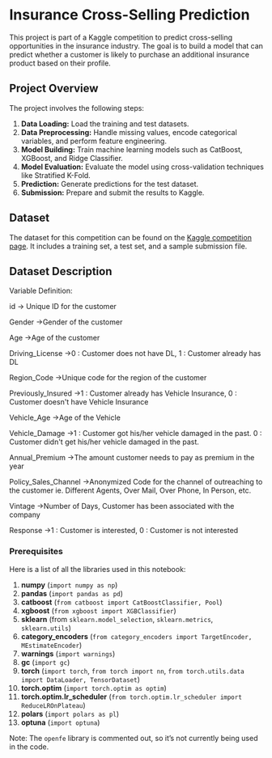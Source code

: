 # Insurance Cross-Selling Prediction

This project is part of a Kaggle competition to predict cross-selling opportunities in the insurance industry. The goal is to build a model that can predict whether a customer is likely to purchase an additional insurance product based on their profile.

## Project Overview

The project involves the following steps:
1. **Data Loading:** Load the training and test datasets.
2. **Data Preprocessing:** Handle missing values, encode categorical variables, and perform feature engineering.
3. **Model Building:** Train machine learning models such as CatBoost, XGBoost, and Ridge Classifier.
4. **Model Evaluation:** Evaluate the model using cross-validation techniques like Stratified K-Fold.
5. **Prediction:** Generate predictions for the test dataset.
6. **Submission:** Prepare and submit the results to Kaggle.

## Dataset

The dataset for this competition can be found on the [Kaggle competition page](https://www.kaggle.com/competitions/playground-series-s4e7/data). It includes a training set, a test set, and a sample submission file.

## Dataset Description
Variable Definition:

id -> Unique ID for the customer

Gender ->Gender of the customer

Age ->Age of the customer

Driving_License ->0 : Customer does not have DL, 1 : Customer already has DL

Region_Code ->Unique code for the region of the customer

Previously_Insured ->1 : Customer already has Vehicle Insurance, 0 : Customer doesn't have Vehicle Insurance

Vehicle_Age ->Age of the Vehicle

Vehicle_Damage ->1 : Customer got his/her vehicle damaged in the past. 0 : Customer didn't get his/her vehicle damaged in the past.

Annual_Premium ->The amount customer needs to pay as premium in the year

Policy_Sales_Channel ->Anonymized Code for the channel of outreaching to the customer ie. Different Agents, Over Mail, Over Phone, In Person, etc.

Vintage ->Number of Days, Customer has been associated with the company

Response ->1 : Customer is interested, 0 : Customer is not interested



### Prerequisites

Here is a list of all the libraries used in this notebook:

1. **numpy** (`import numpy as np`)
2. **pandas** (`import pandas as pd`)
3. **catboost** (`from catboost import CatBoostClassifier, Pool`)
4. **xgboost** (`from xgboost import XGBClassifier`)
5. **sklearn** (from `sklearn.model_selection`, `sklearn.metrics`, `sklearn.utils`)
6. **category_encoders** (`from category_encoders import TargetEncoder, MEstimateEncoder`)
7. **warnings** (`import warnings`)
8. **gc** (`import gc`)
9. **torch** (`import torch`, `from torch import nn`, `from torch.utils.data import DataLoader, TensorDataset`)
10. **torch.optim** (`import torch.optim as optim`)
11. **torch.optim.lr_scheduler** (`from torch.optim.lr_scheduler import ReduceLROnPlateau`)
12. **polars** (`import polars as pl`)
13. **optuna** (`import optuna`)

Note: The `openfe` library is commented out, so it’s not currently being used in the code.
